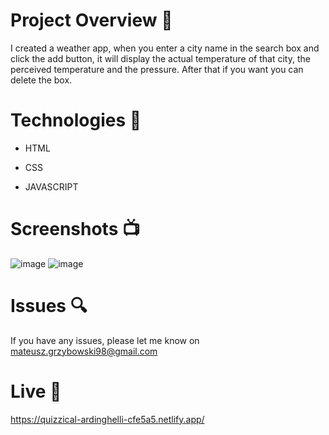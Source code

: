 # Project Overview  🎉
I created a weather app, when you enter a city name in the search box and click the add button, it will display the actual temperature of that city, the perceived temperature and the pressure. After that if you want you can delete the box.

# Technologies 🔧
* HTML

* CSS

* JAVASCRIPT

# Screenshots 📺
![image](https://user-images.githubusercontent.com/61913031/111883570-7aadce80-89bc-11eb-8f2c-5697ac2d3112.png)
![image](https://user-images.githubusercontent.com/61913031/131842383-8ef0b770-7a21-4add-b375-5ef68aa76a51.png)

# Issues 🔍
 
 If you have any issues, please let me know on mateusz.grzybowski98@gmail.com
 
  # Live 📍
https://quizzical-ardinghelli-cfe5a5.netlify.app/
